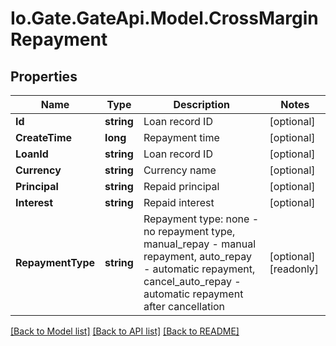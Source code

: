 
# Io.Gate.GateApi.Model.CrossMarginRepayment

## Properties

Name | Type | Description | Notes
------------ | ------------- | ------------- | -------------
**Id** | **string** | Loan record ID | [optional] 
**CreateTime** | **long** | Repayment time | [optional] 
**LoanId** | **string** | Loan record ID | [optional] 
**Currency** | **string** | Currency name | [optional] 
**Principal** | **string** | Repaid principal | [optional] 
**Interest** | **string** | Repaid interest | [optional] 
**RepaymentType** | **string** | Repayment type: none - no repayment type, manual_repay - manual repayment, auto_repay - automatic repayment, cancel_auto_repay - automatic repayment after cancellation | [optional] [readonly] 

[[Back to Model list]](../README.md#documentation-for-models)
[[Back to API list]](../README.md#documentation-for-api-endpoints)
[[Back to README]](../README.md)
